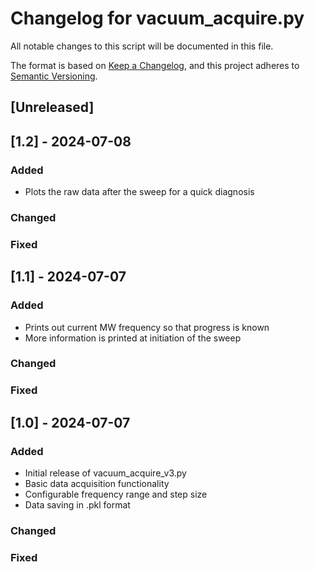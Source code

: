 # Changelog for vacuum_acquire.py

All notable changes to this script will be documented in this file.

The format is based on [Keep a Changelog](https://keepachangelog.com/en/1.0.0/),
and this project adheres to [Semantic Versioning](https://semver.org/spec/v2.0.0.html).

## [Unreleased]

## [1.2] - 2024-07-08
### Added
- Plots the raw data after the sweep for a quick diagnosis

### Changed

### Fixed

## [1.1] - 2024-07-07
### Added
- Prints out current MW frequency so that progress is known
- More information is printed at initiation of the sweep

### Changed

### Fixed

## [1.0] - 2024-07-07
### Added
- Initial release of vacuum_acquire_v3.py
- Basic data acquisition functionality
- Configurable frequency range and step size
- Data saving in .pkl format

### Changed

### Fixed